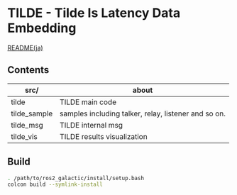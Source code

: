 # TILDE - Tilde Is Latency Data Embedding

[README(ja)](./doc/README.md)

## Contents

| src/         | about                                                |
| ------------ | ---------------------------------------------------- |
| tilde        | TILDE main code                                      |
| tilde_sample | samples including talker, relay, listener and so on. |
| tilde_msg    | TILDE internal msg                                   |
| tilde_vis    | TILDE results visualization                          |

## Build

```bash
. /path/to/ros2_galactic/install/setup.bash
colcon build --symlink-install
```
